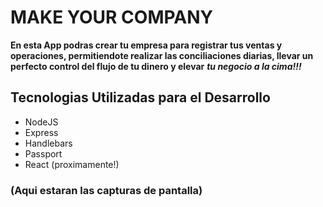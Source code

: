 # MAKE YOUR COMPANY

**En esta App podras crear tu empresa para registrar tus ventas y operaciones,  permitiendote realizar las conciliaciones diarias, llevar un perfecto control del flujo de tu dinero y  elevar** ***tu negocio a la cima!!!*** 

## Tecnologias Utilizadas para el Desarrollo

* NodeJS
* Express
* Handlebars
* Passport
* React (proximamente!)


### (Aqui estaran las capturas de pantalla) 